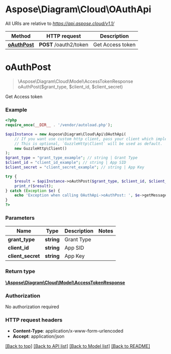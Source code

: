 # Aspose\Diagram\Cloud\OAuthApi

All URIs are relative to *https://api.aspose.cloud/v1.1/*

Method | HTTP request | Description
------------- | ------------- | -------------
[**oAuthPost**](OAuthApi.md#oAuthPost) | **POST** /oauth2/token | Get Access token


# **oAuthPost**
> \Aspose\Diagram\Cloud\Model\AccessTokenResponse oAuthPost($grant_type, $client_id, $client_secret)

Get Access token

### Example
```php
<?php
require_once(__DIR__ . '/vendor/autoload.php');

$apiInstance = new Aspose\Diagram\Cloud\Api\OAuthApi(
    // If you want use custom http client, pass your client which implements `GuzzleHttp\ClientInterface`.
    // This is optional, `GuzzleHttp\Client` will be used as default.
    new GuzzleHttp\Client()
);
$grant_type = "grant_type_example"; // string | Grant Type
$client_id = "client_id_example"; // string | App SID
$client_secret = "client_secret_example"; // string | App Key

try {
    $result = $apiInstance->oAuthPost($grant_type, $client_id, $client_secret);
    print_r($result);
} catch (Exception $e) {
    echo 'Exception when calling OAuthApi->oAuthPost: ', $e->getMessage(), PHP_EOL;
}
?>
```

### Parameters

Name | Type | Description  | Notes
------------- | ------------- | ------------- | -------------
 **grant_type** | **string**| Grant Type |
 **client_id** | **string**| App SID |
 **client_secret** | **string**| App Key |

### Return type

[**\Aspose\Diagram\Cloud\Model\AccessTokenResponse**](../Model/AccessTokenResponse.md)

### Authorization

No authorization required

### HTTP request headers

 - **Content-Type**: application/x-www-form-urlencoded
 - **Accept**: application/json

[[Back to top]](#) [[Back to API list]](../../README.md#documentation-for-api-endpoints) [[Back to Model list]](../../README.md#documentation-for-models) [[Back to README]](../../README.md)

